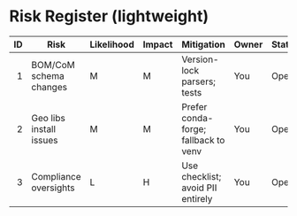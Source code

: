 # Risk Register (lightweight)

| ID | Risk | Likelihood | Impact | Mitigation | Owner | Status |
|---:|------|------------|--------|------------|-------|--------|
| 1 | BOM/CoM schema changes | M | M | Version-lock parsers; tests | You | Open |
| 2 | Geo libs install issues | M | M | Prefer conda-forge; fallback to venv | You | Open |
| 3 | Compliance oversights | L | H | Use checklist; avoid PII entirely | You | Open |
